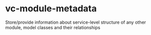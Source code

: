 # vc-module-metadata
Store/provide information about service-level structure of any other module, model classes and their relationships
